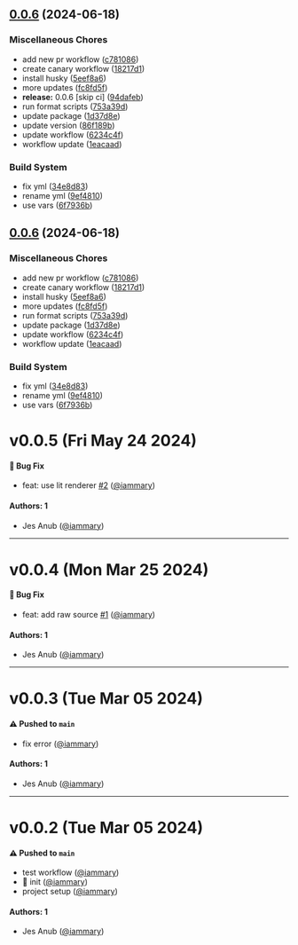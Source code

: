## [0.0.6](https://github.com/iammary/storybook-addon-web-component-html/compare/v0.0.5...v0.0.6) (2024-06-18)

### Miscellaneous Chores

- add new pr workflow ([c781086](https://github.com/iammary/storybook-addon-web-component-html/commit/c7810862e4f581eca4be1438bbea0a882d99e1b3))
- create canary workflow ([18217d1](https://github.com/iammary/storybook-addon-web-component-html/commit/18217d100880d45d4c1ab6a6b9ba07435b87b349))
- install husky ([5eef8a6](https://github.com/iammary/storybook-addon-web-component-html/commit/5eef8a6242928da108269486c23e1260293b9af7))
- more updates ([fc8fd5f](https://github.com/iammary/storybook-addon-web-component-html/commit/fc8fd5f7c16b2452d7c1fbcfc65c8c7256aff720))
- **release:** 0.0.6 [skip ci] ([94dafeb](https://github.com/iammary/storybook-addon-web-component-html/commit/94dafebd1f8088c5e0eb4edbf8283a3a8c4cc971))
- run format scripts ([753a39d](https://github.com/iammary/storybook-addon-web-component-html/commit/753a39ddbfffabde7f00602f501da405d34a1e20))
- update package ([1d37d8e](https://github.com/iammary/storybook-addon-web-component-html/commit/1d37d8ef5add054e1092b00a6a2ec653bab4fbc8))
- update version ([86f189b](https://github.com/iammary/storybook-addon-web-component-html/commit/86f189b36e5744c8980c4a33e0a9f9314b4aa343))
- update workflow ([6234c4f](https://github.com/iammary/storybook-addon-web-component-html/commit/6234c4f5cafe929c68519a46822d755c0b182409))
- workflow update ([1eacaad](https://github.com/iammary/storybook-addon-web-component-html/commit/1eacaadc004164287b4cab10ffc84f26e2880947))

### Build System

- fix yml ([34e8d83](https://github.com/iammary/storybook-addon-web-component-html/commit/34e8d831f1dac2ff606a643785464b919bb521c2))
- rename yml ([9ef4810](https://github.com/iammary/storybook-addon-web-component-html/commit/9ef481011afdc155ef12a41cf726fc893584c4ca))
- use vars ([6f7936b](https://github.com/iammary/storybook-addon-web-component-html/commit/6f7936beee9e7170e9c2f44c996df80cb17072e3))

## [0.0.6](https://github.com/iammary/storybook-addon-web-component-html/compare/v0.0.5...v0.0.6) (2024-06-18)

### Miscellaneous Chores

- add new pr workflow ([c781086](https://github.com/iammary/storybook-addon-web-component-html/commit/c7810862e4f581eca4be1438bbea0a882d99e1b3))
- create canary workflow ([18217d1](https://github.com/iammary/storybook-addon-web-component-html/commit/18217d100880d45d4c1ab6a6b9ba07435b87b349))
- install husky ([5eef8a6](https://github.com/iammary/storybook-addon-web-component-html/commit/5eef8a6242928da108269486c23e1260293b9af7))
- more updates ([fc8fd5f](https://github.com/iammary/storybook-addon-web-component-html/commit/fc8fd5f7c16b2452d7c1fbcfc65c8c7256aff720))
- run format scripts ([753a39d](https://github.com/iammary/storybook-addon-web-component-html/commit/753a39ddbfffabde7f00602f501da405d34a1e20))
- update package ([1d37d8e](https://github.com/iammary/storybook-addon-web-component-html/commit/1d37d8ef5add054e1092b00a6a2ec653bab4fbc8))
- update workflow ([6234c4f](https://github.com/iammary/storybook-addon-web-component-html/commit/6234c4f5cafe929c68519a46822d755c0b182409))
- workflow update ([1eacaad](https://github.com/iammary/storybook-addon-web-component-html/commit/1eacaadc004164287b4cab10ffc84f26e2880947))

### Build System

- fix yml ([34e8d83](https://github.com/iammary/storybook-addon-web-component-html/commit/34e8d831f1dac2ff606a643785464b919bb521c2))
- rename yml ([9ef4810](https://github.com/iammary/storybook-addon-web-component-html/commit/9ef481011afdc155ef12a41cf726fc893584c4ca))
- use vars ([6f7936b](https://github.com/iammary/storybook-addon-web-component-html/commit/6f7936beee9e7170e9c2f44c996df80cb17072e3))

# v0.0.5 (Fri May 24 2024)

#### 🐛 Bug Fix

- feat: use lit renderer [#2](https://github.com/iammary/storybook-addon-web-component-html/pull/2) ([@iammary](https://github.com/iammary))

#### Authors: 1

- Jes Anub ([@iammary](https://github.com/iammary))

---

# v0.0.4 (Mon Mar 25 2024)

#### 🐛 Bug Fix

- feat: add raw source [#1](https://github.com/iammary/storybook-addon-web-component-html/pull/1) ([@iammary](https://github.com/iammary))

#### Authors: 1

- Jes Anub ([@iammary](https://github.com/iammary))

---

# v0.0.3 (Tue Mar 05 2024)

#### ⚠️ Pushed to `main`

- fix error ([@iammary](https://github.com/iammary))

#### Authors: 1

- Jes Anub ([@iammary](https://github.com/iammary))

---

# v0.0.2 (Tue Mar 05 2024)

#### ⚠️ Pushed to `main`

- test workflow ([@iammary](https://github.com/iammary))
- :tada: init ([@iammary](https://github.com/iammary))
- project setup ([@iammary](https://github.com/iammary))

#### Authors: 1

- Jes Anub ([@iammary](https://github.com/iammary))
